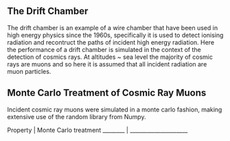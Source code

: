 ## The Drift Chamber

The drift chamber is an example of a wire chamber that have been used in high energy physics since the 1960s, specifically it is used to detect ionising radiation and recontruct the paths of incident high energy radiation. Here the performance of a drift chamber is simulated in the context of the detection of cosmics rays. At altitudes ~ sea level the majority of cosmic rays are muons and so here it is assumed that all incident radiation are muon particles. 

## Monte Carlo Treatment of Cosmic Ray Muons

Incident cosmic ray muons were simulated in a monte carlo fashion, making extensive use of the random library from Numpy.

Property | Monte Carlo treatment
________ | _____________________

